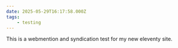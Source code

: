 ```yaml
---
date: 2025-05-29T16:17:58.000Z
tags:
    - testing
---
```


This is a webmention and syndication test for my new eleventy site.
